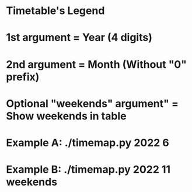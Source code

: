 # Timetable's Legend

# 1st argument = Year (4 digits)
# 2nd argument = Month (Without "0" prefix)
# Optional "weekends" argument" = Show weekends in table

# Example A: ./timemap.py 2022 6
# Example B: ./timemap.py 2022 11 weekends
